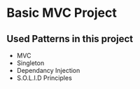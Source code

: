 # Basic MVC Project

## Used Patterns in this project
- MVC
- Singleton
- Dependancy Injection
- S.O.L.I.D Principles

